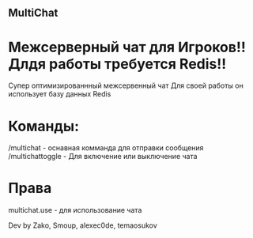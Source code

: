 ## MultiChat
# Межсерверный чат для Игроков!! Длдя работы требуется Redis!!

Супер оптимизированнный межсервенный чат
Для своей работы он использует базу данных Redis

# Команды:
/multichat <message> - оснавная комманда для отправки сообщения
/multichattoggle - Для включение или выключение чата

# Права
multichat.use - для использование чата

Dev by Zako, Smoup, alexec0de, temaosukov
